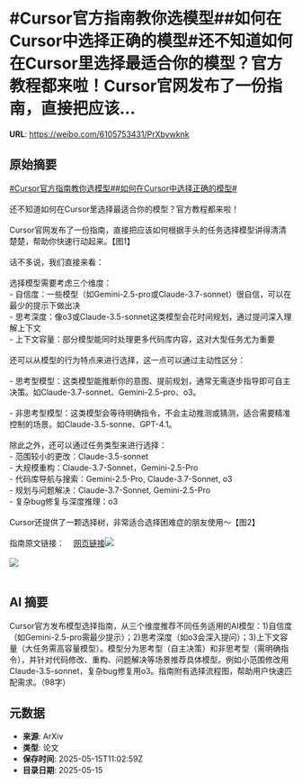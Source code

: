 # #Cursor官方指南教你选模型##如何在Cursor中选择正确的模型#还不知道如何在Cursor里选择最适合你的模型？官方教程都来啦！Cursor官网发布了一份指南，直接把应该...

**URL**: https://weibo.com/6105753431/PrXbywknk

## 原始摘要

<a href="https://m.weibo.cn/search?containerid=231522type%3D1%26t%3D10%26q%3D%23Cursor%E5%AE%98%E6%96%B9%E6%8C%87%E5%8D%97%E6%95%99%E4%BD%A0%E9%80%89%E6%A8%A1%E5%9E%8B%23&amp;extparam=%23Cursor%E5%AE%98%E6%96%B9%E6%8C%87%E5%8D%97%E6%95%99%E4%BD%A0%E9%80%89%E6%A8%A1%E5%9E%8B%23" data-hide=""><span class="surl-text">#Cursor官方指南教你选模型#</span></a><a href="https://m.weibo.cn/search?containerid=231522type%3D1%26t%3D10%26q%3D%23%E5%A6%82%E4%BD%95%E5%9C%A8Cursor%E4%B8%AD%E9%80%89%E6%8B%A9%E6%AD%A3%E7%A1%AE%E7%9A%84%E6%A8%A1%E5%9E%8B%23&amp;extparam=%23%E5%A6%82%E4%BD%95%E5%9C%A8Cursor%E4%B8%AD%E9%80%89%E6%8B%A9%E6%AD%A3%E7%A1%AE%E7%9A%84%E6%A8%A1%E5%9E%8B%23" data-hide=""><span class="surl-text">#如何在Cursor中选择正确的模型#</span></a><br><br>还不知道如何在Cursor里选择最适合你的模型？官方教程都来啦！<br><br>Cursor官网发布了一份指南，直接把应该如何根据手头的任务选择模型讲得清清楚楚，帮助你快速行动起来。【图1】<br><br>话不多说，我们直接来看：<br><br>选择模型需要考虑三个维度：<br>- 自信度：一些模型（如Gemini-2.5-pro或Claude-3.7-sonnet）很自信，可以在最少的提示下做出决<br>- 思考深度：像o3或Claude-3.5-sonnet这类模型会花时间规划，通过提问深入理解上下文<br>- 上下文容量：部分模型能同时处理更多代码库内容，这对大型任务尤为重要<br><br>还可以从模型的行为特点来进行选择，这一点可以通过主动性区分：<br><br>- 思考型模型：这类模型能推断你的意图、提前规划，通常无需逐步指导即可自主决策。如Claude-3.7-sonnet、Gemini-2.5-pro、o3。<br><br>- 非思考型模型：这类模型会等待明确指令，不会主动推测或猜测，适合需要精准控制的场景。如Claude-3.5-sonne、GPT-4.1。<br><br>除此之外，还可以通过任务类型来进行选择：<br>- 范围较小的更改：Claude-3.5-sonnet<br>- 大规模重构：Claude-3.7-Sonnet，Gemini-2.5-Pro<br>- 代码库导航与搜索：Gemini-2.5-Pro, Claude-3.7-Sonnet, o3<br>- 规划与问题解决：Claude-3.7-Sonnet, Gemini-2.5-Pro<br>- 复杂bug修复与深度推理：o3<br><br>Cursor还提供了一颗选择树，非常适合选择困难症的朋友使用～【图2】<br><br>指南原文链接：<a href="https://weibo.cn/sinaurl?u=https%3A%2F%2Fdocs.cursor.com%2Fguides%2Fselecting-models" data-hide=""><span class="url-icon"><img style="width: 1rem;height: 1rem" src="https://h5.sinaimg.cn/upload/2015/09/25/3/timeline_card_small_web_default.png" referrerpolicy="no-referrer"></span><span class="surl-text">网页链接</span></a><img style="" src="https://tvax1.sinaimg.cn/large/006Fd7o3gy1i1gbd0oq43j30zk0xgwmr.jpg" referrerpolicy="no-referrer"><br><br><img style="" src="https://tvax1.sinaimg.cn/large/006Fd7o3gy1i1gbd1t7lpj31ye0f4qa5.jpg" referrerpolicy="no-referrer"><br><br>

## AI 摘要

Cursor官方发布模型选择指南，从三个维度推荐不同任务适用的AI模型：1)自信度（如Gemini-2.5-pro需最少提示）；2)思考深度（如o3会深入提问）；3)上下文容量（大任务需高容量模型）。模型分为思考型（自主决策）和非思考型（需明确指令），并针对代码修改、重构、问题解决等场景推荐具体模型。例如小范围修改用Claude-3.5-sonnet，复杂bug修复用o3。指南附有选择流程图，帮助用户快速匹配需求。（98字）

## 元数据

- **来源**: ArXiv
- **类型**: 论文
- **保存时间**: 2025-05-15T11:02:59Z
- **目录日期**: 2025-05-15
